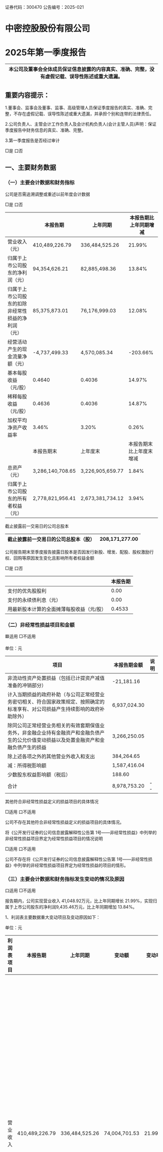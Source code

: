 证券代码：300470                                                     公告编号：2025-021  

# 中密控股股份有限公司  

# 2025年第一季度报告  

| 本公司及董事会全体成员保证信息披露的内容真实、准确、完整，没有虚假记载、误导性陈述或重大遗漏。|
| ---|  

## 重要内容提示：  

1.董事会、监事会及董事、监事、高级管理人员保证季度报告的真实、准确、完整，不存在虚假记载、误导性陈述或重大遗漏，并承担个别和连带的法律责任。  

2.公司负责人、主管会计工作负责人及会计机构负责人(会计主管人员)声明：保证季度报告中财务信息的真实、准确、完整。  

3.第一季度报告是否经过审计  

□是 口否  

## 一、主要财务数据  

### （一）主要会计数据和财务指标  

公司是否需追溯调整或重述以前年度会计数据  

□是 口否  

| |本报告期|上年同期|本报告期比上年同期增减|
| ---|---|---|---|
| 营业收入（元）|410,489,226.79|336,484,525.26|21.99%|
| 归属于上市公司股东的净利润（元）|94,354,626.21|82,885,498.36|13.84%|
| 归属于上市公司股东的扣除非经常性损益的净利润<br>（元）|85,375,873.01|76,176,999.03|12.08%|
| 经营活动产生的现金流量净额（元）|-4,737,499.33|4,570,085.34|-203.66%|
| 基本每股收益（元/股）|0.4640|0.4036|14.97%|
| 稀释每股收益（元/股）|0.4636|0.4036|14.87%|
| 加权平均净资产收益率|3.46%|3.20%|0.26%|
| |本报告期末|上年度末|本报告期末比上年度末增减|
| 总资产（元）|3,286,140,708.65|3,226,905,659.77|1.84%|
| 归属于上市公司股东的所有者权益（元）|2,778,821,956.41|2,673,381,734.12|3.94%|  

截止披露前一交易日的公司总股本  

| 截止披露前一交易日的公司总股本（股）|208,171,277.00|
| ---|---|  

公司报告期末至季度报告披露日股本是否因发行新股、增发、配股、股权激励行权、回购等原因发生变化且影响所有者权益金额  

□是 口否  

| |本报告期|
| ---|---|
| 支付的优先股股利|0.00|
| 支付的永续债利息（元）|0.00|
| 用最新股本计算的全面摊薄每股收益（元/股）|0.4533|  

### （二）非经常性损益项目和金额  

🟥适用 □不适用  

单位：元  

| 项目|本报告期金额|说明|
| ---|---|---|
| 非流动性资产处置损益（包括已计提资产减值准备的冲销部分）|-21,181.16||
| 计入当期损益的政府补助（与公司正常经营业务密切相关、符合国家政策规定、按照确定的标准享有、对公司损益产生持续影响的政府补助除外）|6,937,024.30||
| 除同公司正常经营业务相关的有效套期保值业务外，非金融企业持有金融资产和金融负债产生的公允价值变动损益以及处置金融资产和金融负债产生的损益|3,266,250.05||
| 除上述各项之外的其他营业外收入和支出|384,264.65||
| 减：所得税影响额|1,587,416.04||
| 少数股东权益影响额（税后）|188.60||
| 合计|8,978,753.20|--|  

其他符合非经常性损益定义的损益项目的具体情况  

□适用 口不适用  

公司不存在其他符合非经常性损益定义的损益项目的具体情况。  

将《公开发行证券的公司信息披露解释性公告第 1号——非经常性损益》中列举的非经常性损益项目界定为经常性损益项目的情况说明  

□适用 口不适用  

公司不存在将《公开发行证券的公司信息披露解释性公告第 1号——非经常性损益》中列举的非经常性损益项目界定为经常性损益的项目的情形。  

### （三）主要会计数据和财务指标发生变动的情况及原因  

口适用 □不适用  

报告期内，公司实现营业收入 41,048.92万元，比上年同期增长 21.99%，实现归属于上市公司股东的净利润9,435.46万元，比上年同期增加 13.84%。  

1、利润表主要数据重大变动项目及变动原因如下：  

单位：元  

| 利润表项目|本报告期|上年同期|变动额|变动率|主要变动原因|
| ---|---|---|---|---|---|
| 营业收入|410,489,226.79|336,484,525.26|74,004,701.53|21.99%|主要系报告期内业绩稳健增长，其中机械密封板块毛利率较低的增量业务占比较上年同期有所增加带来成本增长高于收入增长；报告期包含 Krüger ＆ Sohn GmbH营业收入及营业成本而上年同期无；按照 2024年限制性股票激励计划，报告期内摊销股权激励费用，上年同期<br>无；|
| 营业成本|228,122,133.37|175,036,514.76|53,085,618.61|30.33%|主要系报告期内业绩稳健增长，其中机械密封板块毛利率较低的增量业务占比较上年同期有所增加带来成本增长高于收入增长；报告期包含 Krüger ＆ Sohn GmbH营业收入及营业成本而上年同期无；按照 2024年限制性股票激励计划，报告期内摊销股权激励费用，上年同期<br>无；|
| 管理费用|29,791,267.51|22,524,277.69|7,266,989.82|32.26%|主要系按照 2024年限制性股票激励计划，报告期内摊销股权激励费用，上年同期无；报告期包含 Krüger ＆Sohn GmbH管理费用，而上年同期无|  

#### 2、现金流量表主要数据重大变动项目及变动原因如下：  

单位：元  

| 现金流量表项目|本报告期|上年同期|变动额|变动率|主要变动原因|
| ---|---|---|---|---|---|
| 投资活动产生的现金流量净额|-145,476,629.78|-42,979,341.86|-102,497,287.92|-238.48%|报告期内购买理财净支出增加，现金流量净额减少|  

#### 3、资产负债表主要数据重大变动项目及变动原因如下：  

单位：元  

| 资产负债表项目|报告期末|报告期初|变动额|变动率|主要变动原因|
| ---|---|---|---|---|---|
| 货币资金|210,418,635.86|394,348,357.91|-183,929,722.05|-46.64%|主要系报告期内存为银行定	期存款、支付 Krüger ＆Sohn GmbH公司股权交割款及构建固定资产|
| 其他流动资产|292,159,990.49|202,588,167.66|89,571,822.83|44.21%|报告期存入定期存款|  

## 二、股东信息  

### （一）普通股股东总数和表决权恢复的优先股股东数量及前十名股东持股情况表  

单位：股  

| 报告期末普通股股东总数|报告期末普通股股东总数|17,542|报告期末表决权恢复的优先股股东总数（如有）|报告期末表决权恢复的优先股股东总数（如有）|报告期末表决权恢复的优先股股东总数（如有）|0|
| ---|---|---|---|---|---|---|
| 前 10名股东持股情况（不含通过转融通出借股份）|前 10名股东持股情况（不含通过转融通出借股份）|前 10名股东持股情况（不含通过转融通出借股份）|前 10名股东持股情况（不含通过转融通出借股份）|前 10名股东持股情况（不含通过转融通出借股份）|前 10名股东持股情况（不含通过转融通出借股份）|前 10名股东持股情况（不含通过转融通出借股份）|
| 股东名称|股东性质|持股比例|持股数量|持有有限售条件的股份数量|质押、标记或冻结情况|质押、标记或冻结情况|
| 股东名称|股东性质|持股比例|持股数量|持有有限售条件的股份数量|股份状态|数量|
| 四川川机投资有限责任公司|国有法人|22.08%|45,970,265.0<br>0|0.00|不适用|0.00|
| 香港中央结算有限公司|境外法人|9.05%|18,833,183.0<br>0|0.00|不适用|0.00|
| 中国工商银行	股份有限公司－富国天惠精选成长混合型证券投资基金（LOF）|其他|4.80%|10,000,000.0<br>0|0.00|不适用|0.00|
| 全国社保基金一一三组合|其他|3.76%|7,828,353.00|0.00|不适用|0.00|
| 基本养老保险基金八零二组合|其他|2.99%|6,221,933.00|0.00|不适用|0.00|
| 黄泽沛|境内自然人|1.86%|3,873,600.00|0.00|不适用|0.00|
| 何方|境内自然人|1.57%|3,274,300.00|0.00|不适用|0.00|
| 施罗德投资管	理（香港）有限公司－施罗德环球基金系列中国 A股<br>（交易所）|境外法人|1.55%|3,226,700.00|0.00|不适用|0.00|
| 陈虹|境内自然人|1.45%|3,020,800.00|2,265,600.00|不适用|0.00|
| 奉明忠|境内自然人|1.21%|2,512,000.00|1,884,000.00|不适用|0.00|
| 前 10名无限售条件股东持股情况（不含通过转融通出借股份、高管锁定股）|前 10名无限售条件股东持股情况（不含通过转融通出借股份、高管锁定股）|前 10名无限售条件股东持股情况（不含通过转融通出借股份、高管锁定股）|前 10名无限售条件股东持股情况（不含通过转融通出借股份、高管锁定股）|前 10名无限售条件股东持股情况（不含通过转融通出借股份、高管锁定股）|前 10名无限售条件股东持股情况（不含通过转融通出借股份、高管锁定股）|前 10名无限售条件股东持股情况（不含通过转融通出借股份、高管锁定股）|
| 股东名称|股东名称|持有无限售条件股份数量|持有无限售条件股份数量|持有无限售条件股份数量|股份种类|股份种类|
| 股东名称|股东名称|持有无限售条件股份数量|持有无限售条件股份数量|持有无限售条件股份数量|股份种类|数量|
| 四川川机投资有限责任公司|四川川机投资有限责任公司|45,970,265.00|45,970,265.00|45,970,265.00|人民币普通股|45,970,265.0<br>0|
| 香港中央结算有限公司|香港中央结算有限公司|18,833,183.00|18,833,183.00|18,833,183.00|人民币普通股|18,833,183.0<br>0|
| 中国工商银行股份有限公司－富国天惠精选成长混合型证券投资基金（LOF）|中国工商银行股份有限公司－富国天惠精选成长混合型证券投资基金（LOF）|10,000,000.00|10,000,000.00|10,000,000.00|人民币普通股|10,000,000.0<br>0|
| 全国社保基金一一三组合|全国社保基金一一三组合|7,828,353.00|7,828,353.00|7,828,353.00|人民币普通股|7,828,353.00|
| 基本养老保险基金八零二组合|基本养老保险基金八零二组合|6,221,933.00|6,221,933.00|6,221,933.00|人民币普通股|6,221,933.00|
| 黄泽沛|黄泽沛|3,873,600.00|3,873,600.00|3,873,600.00|人民币普通股|3,873,600.00|
| 何方|何方|3,274,300.00|3,274,300.00|3,274,300.00|人民币普通股|3,274,300.00|
| 施罗德投资管理（香港）有限公司－施罗德环球基金系列中国 A<br>股（交易所）|施罗德投资管理（香港）有限公司－施罗德环球基金系列中国 A<br>股（交易所）|3,226,700.00|3,226,700.00|3,226,700.00|人民币普通股|3,226,700.00|
| 周昌奎|周昌奎|2,160,000.00|2,160,000.00|2,160,000.00|人民币普通股|2,160,000.00|
| 夏瑜|夏瑜|1,544,000.00|1,544,000.00|1,544,000.00|人民币普通股|1,544,000.00|
| 上述股东关联关系或一致行动的说明|上述股东关联关系或一致行动的说明|上述股东关联关系或一致行动的说明|公司未知前 10名股东之间、前 10名无限售条件股东之间，以及前10名股东和前 10名无限售条件股东之间是否存在关联关系，也未知其是否属于一致行动人。|公司未知前 10名股东之间、前 10名无限售条件股东之间，以及前10名股东和前 10名无限售条件股东之间是否存在关联关系，也未知其是否属于一致行动人。|公司未知前 10名股东之间、前 10名无限售条件股东之间，以及前10名股东和前 10名无限售条件股东之间是否存在关联关系，也未知其是否属于一致行动人。|公司未知前 10名股东之间、前 10名无限售条件股东之间，以及前10名股东和前 10名无限售条件股东之间是否存在关联关系，也未知其是否属于一致行动人。|
| 前 10名股东参与融资融券业务股东情况说明（如<br>有）|前 10名股东参与融资融券业务股东情况说明（如<br>有）|前 10名股东参与融资融券业务股东情况说明（如<br>有）|无|无|无|无|  

持股 5%以上股东、前 10名股东及前 10名无限售流通股股东参与转融通业务出借股份情况  

□适用 口不适用  

前 10名股东及前 10名无限售流通股股东因转融通出借/归还原因导致较上期发生变化  

□适用 口不适用  

### （二）公司优先股股东总数及前 10名优先股股东持股情况表  

□适用 🟥不适用  

### （三）限售股份变动情况  

口适用 □不适用  

单位：股  

| 股东名称|期初限售股数|本期解除限售股数|本期增加限售股数|期末限售股数|限售原因|拟解除限售日期|
| ---|---|---|---|---|---|---|
| 2024年限制性股票激励计划的激励对象（227人）1|0.00|0.00|4,603,000.00|4,603,000.00|限制性股票激励计划锁定股|按限制性股票激励计划解锁条件逐年解锁|
| 陈虹|2,265,600.00|0.00|0.00|2,265,600.00|高管锁定股|每年按持股总数的 25%解除限售|
| 奉明忠|1,884,000.00|0.00|0.00|1,884,000.00|高管锁定股|每年按持股总数的 25%解除限售|
| 尹晓|982,500.00|0.00|0.00|982,500.00|高管锁定股|每年按持股总数的 25%解除限售|
| 王泽平|45,000.00|0.00|0.00|45,000.00|高管锁定股|每年按持股总数的 25%解除限售|
| 张昕|375,750.00|0.00|0.00|375,750.00|高管锁定股|每年按持股总数的 25%解除限售|
| 张车宁|496,202.00|0.00|0.00|496,202.00|高管锁定股|每年按持股总数的 25%解除限售|
| 合计|6,049,052.00|0.00|4,603,000.00|10,652,052.0<br>0|||  

注：1 2024年限制性股票激励计划激励对象包含公司副总经理王泽平先生、董事会秘书沈小华先生及财务总监刘小强先生，其获授的全部限制性股票在本表合并计入限制性股票激励计划锁定股，不计入高管锁定股。  

## 三、其他重要事项  

🟥适用 □不适用  

### (一)公司使用闲置自有资金购买理财产品的情况  

#### ①审议程序  

公司于 2024年 4月 23日召开第五届董事会第十七次会议决议、2024年 5月 17日召开的 2023年年度股东大会审议通过《关于使用闲置自有资金进行现金管理的议案》，同意公司及子公司在保证不影响正常经营、现金流及确保资金安全的情况下，使用额度不超过人民币 90,000万元闲置自有资金进行现金管理，有效期自股东大会审议通过之日起不超过12个月，购买单个理财产品的投资期限不超过 12个月。  

#### ②具体情况  

截至报告期末公司使用闲置自有资金进行现金管理的金额为 56,500万元，未到期金额为人民币 51,312.6万元，未超过股东大会审议的使用自有资金进行现金管理的审批额度。  

>公司及子公司报告期内理财产品的基本情况如下：  

| 受托机构名称（或受|产品名称|产品类型|资金来源|风险类别|金额（万元）|起始日期|终止日期|预取年化收益率（%）|与受托机构是否存在|
| ---|---|---|---|---|---|---|---|---|---|
| 托人姓名）|||||||||关联关系|
| 成都银行武侯新城支行|"芙蓉锦程"单位结构性存款|保本浮动收益|自有资金|低风险|12,000.00|2024/10/9|2025/1/9|1.54-2.80|否|
| 成都银行武侯新城支行|"芙蓉锦程"单位结构性存款|保本浮动收益|自有资金|低风险|2,000.00|2024/10/24|2025/2/7|1.54-2.70|否|
| 成都银行武侯新城支行|"芙蓉锦程"单位结构性存款|保本浮动收益|自有资金|低风险|4,000.00|2024/11/29|2025/3/3|1.05-2.50|否|
| 成都银行武侯新城支行|"芙蓉锦程"单位结构性存款|保本浮动收益|自有资金|低风险|10,000.00|2024/12/4|2025/3/4|1.05-2.50|否|
| 成都银行武侯新城支行|"芙蓉锦程"单位结构性存款|保本浮动收益|自有资金|低风险|8,000.00|2025/1/10|2025/4/10|1.54-2.40|否|
| 成都银行武侯新城支行|"芙蓉锦程"单位结构性存款|保本浮动收益|自有资金|低风险|9,000.00|2025/3/4|2025/6/4|1.54-2.30|否|
| 华泰证券|华泰如意宝25号集合资产管理计划|/|自有资金|中低风险|6,000.00|2024/12/4|2025/6/3|2.55-3.6|否|
| 华泰证券|华泰泰合金 8号集合资产管理计划|/|自有资金|中低风险|3,000.00|2025/1/22|2025/7/23|2.55-3.6|否|
| 华泰证券|国债逆回购|/|自有资金|低风险|2,512.60|短期|短期|/|否|
| 联储证券|储瑞 1号 309期(定期发行)收益凭证|/|自有资金|低风险|1,000.00|2024/2/8|2025/1/7|3.2|否|
| 联储证券|储金 1号 340期|/|自有资金|低风险|2,000.00|2024/12/13|2025/11/10|2.6|否|
| 联储证券|储金 1号 355期|/|自有资金|低风险|5,000.00|2025/2/14|2026/1/12|2.55|否|
| 交通银行|交通银行蕴通财富定期型结构性存款 15天|保本浮动收益型|自有资金|低风险|10,000.00|2025/1/9|2025/1/24|1.3/2.15/2.35|否|
| 中信银行|共赢慧信汇率挂钩人民币结构性存款08056期|保本浮动收益|自有资金|低风险|3,800.00|2025/1/18|2025/4/21|1.05/1.99/2.49|否|
| 民生银行|大额存单|固定利率|自有资金|低风险|3,000.00|2023/12/20|可以随时转让|3.0|否|
| 招商银行|招商银行聚益生金系列公司(63天)A款理财计划|非保本浮动收益|自有资金|中低风险|2,500.00|2025/2/19|2025/4/23|2.5|否|
| 农业银行|农银理财农银同心·灵动180天优选配置人民币理财产品|非保本浮动收益|自有资金|中低风险|500.00|2025/3/12|2025/9/7|2.4-3.4|否|
| 苏州银行高新区支行|金石榴惠盈公司天天赚 1号|非保本浮动收益|自有资金|低风险|500.00|可随时申购、赎回|可随时申购、赎回|/|否|
| 苏州银行高新区支行|2025年第 58期定制结构性存款|非保本浮动收益|自有资金|低风险|2,000.00|2025/1/13|2025/7/28|1.6~2.14|否|
| 华夏银行相城支行|人民币结构性存款DWJGX2411506|保本浮动收益|自有资金|低风险|2,000.00|2024/10/8|2025/1/6|1.2/2.52/2.64|否|
| 华夏银行相城支行|人民币单位结构性存款DWJCSU25004|保本浮动收益|自有资金|低风险|2,500.00|2025/1/13|2026/1/12|1.50/2.36/2.48|否|
| 华夏银行相城支行|人民币单位结构性存款DWJCSU25025|保本浮动收益|自有资金|低风险|1,000.00|2025/3/4|2026/3/4|1.10/2.51/2.71|否|  

### （二）2024年限制性股票激励计划  

2024年 4月 25日，公司召开第五届董事会第十八次会议、第五届监事会第十七次会议，审议通过《关于〈公司2024年限制性股票激励计划（草案）〉及其摘要的议案》等相关议案；2024年 11月，四川产业振兴基金投资集团有限公司出具了《关于中密控股股份有限公司实施 2024年限制性股票激励计划的批复》，同意公司实施 2024年限制性股票激励计划（以下简称“本次激励计划”）；2024年 11月 29日，公司召开 2024年第二次临时股东大会审议通过《关于〈公司 2024年限制性股票激励计划（草案）〉及其摘要的议案》《关于授权董事会办理公司 2024年限制性股票激励计划相关事项的议案》等相关议案；2024年 12月 9日，公司召开第六届董事会第四次会议、第六届监事会第四次会议审议通过《关于调整公司 2024年限制性股票激励计划激励对象名单及授予价格的议案》《关于向公司 2024年限制性股票激励计划激励对象授予限制性股票的议案》，同意对本次激励计划进行调整，并同意公司以 2024年 12月 9日作为限制性股票授予日。本次激励计划限制性股票授予登记事项已于 2025年 1月 10日完成，公司实际向符合授予条件的 227名激励对象授予共计 4,603,000股限制性股票，授予价格为 15.65元/股，授予股票来源为公司从二级市场回购的本公司 A股普通股股票。具体内容详见公司 2024年 4月 26日、2024年 11月 29日、2024年 12月 10日、2025年 1月 10日刊登在巨潮资讯网的相关公告。  

### （三）公司境外投资交易完成  

2022年 8月 19日，公司召开第五届董事会第七次会议，审议通过《关于通过全资子公司 Sinoseal GmbH进行境外投资的议案》，同意公司通过德国子公司 ZM Investment GmbH（以下简称“ZM GmbH”）使用公司自有资金 9,350,000欧元收购 Krüger ＆ Sohn GmbH（以下简称“KS GmbH”）100%股权及 Alfred Krüger e.K.的部分资产。2022年 8月， ZM GmbH与 Volker Krüger签订了《关于 Krüger ＆ Sohn GmbH股权与 Alfred Krüger e.K.的资产之股权收购协议》。本次投资于 2024年 7月完成第一步交割，于 2025年 2月完成第二步交割，ZM GmbH取得 KS GmbH 100%股权，KS GmbH成为公司的全资二级子公司。具体内容详见公司 2022年 8月 19日、2024年 7月 5日、2025年 2月 28日刊登在巨潮资讯网的相关公告。  

## 四、季度财务报表  

### （一）财务报表  

#### 1、合并资产负债表  

编制单位：中密控股股份有限公司  

2025年 03月 31日  

单位：元  

| 项目|期末余额|期初余额|
| ---|---|---|
| 流动资产：|||
| 货币资金|210,418,635.86|394,348,357.91|
| 结算备付金|||
| 拆出资金|||
| 交易性金融资产|484,491,280.29|415,772,278.61|
| 衍生金融资产|||
| 应收票据|9,180,213.58|14,955,474.29|
| 应收账款|740,118,303.12|630,948,851.70|
| 应收款项融资|61,939,220.54|82,396,915.36|
| 预付款项|32,017,878.18|24,246,618.23|
| 应收保费|||
| 应收分保账款|||
| 应收分保合同准备金|||
| 其他应收款|10,987,225.32|8,555,628.42|
| 其中：应收利息|||
| 应收股利|||
| 买入返售金融资产|||
| 存货|488,158,775.11|465,428,411.05|
| 其中：数据资源|||
| 合同资产|64,269,860.43|70,989,369.89|
| 持有待售资产|||
| 一年内到期的非流动资产|31,151,506.85|32,962,684.93|
| 其他流动资产|292,159,990.49|202,588,167.66|
| 流动资产合计|2,424,892,889.77|2,343,192,758.05|
| 非流动资产：|||
| 发放贷款和垫款|||
| 债权投资|||
| 其他债权投资|||
| 长期应收款|||
| 长期股权投资|31,732,908.81|31,181,059.67|
| 其他权益工具投资|10,000,001.00|10,000,001.00|
| 其他非流动金融资产|||
| 投资性房地产|||
| 固定资产|396,823,863.03|362,012,016.68|
| 在建工程|83,554,187.27|106,914,953.37|
| 生产性生物资产|||
| 油气资产|||
| 使用权资产|4,412,049.38|4,829,288.58|
| 无形资产|137,689,571.11|140,831,779.34|
| 其中：数据资源|||
| 开发支出|||
| 其中：数据资源|||
| 商誉|159,579,421.93|159,579,421.93|
| 长期待摊费用|293,178.23|511,300.41|
| 递延所得税资产|11,977,217.79|10,115,392.34|
| 其他非流动资产|25,185,420.33|57,737,688.40|
| 非流动资产合计|861,247,818.88|883,712,901.72|
| 资产总计|3,286,140,708.65|3,226,905,659.77|
| 流动负债：|||
| 短期借款|||
| 向中央银行借款|||
| 拆入资金|||
| 交易性金融负债|||
| 衍生金融负债|||
| 应付票据|3,219,988.23|14,393,065.28|
| 应付账款|257,611,651.93|232,678,599.31|
| 预收款项|||
| 合同负债|69,204,261.88|66,797,018.50|
| 卖出回购金融资产款|||
| 吸收存款及同业存放|||
| 代理买卖证券款|||
| 代理承销证券款|||
| 应付职工薪酬|25,163,539.87|68,311,708.55|
| 应交税费|16,005,934.91|24,835,362.60|
| 其他应付款|87,135,608.84|90,331,141.59|
| 其中：应付利息|||
| 应付股利|||
| 应付手续费及佣金|||
| 应付分保账款|||
| 持有待售负债|||
| 一年内到期的非流动负债|224,768.19|1,923,435.82|
| 其他流动负债|10,988,727.25|11,137,096.72|
| 流动负债合计|469,554,481.10|510,407,428.37|
| 非流动负债：|||
| 保险合同准备金|||
| 长期借款|||
| 应付债券|||
| 其中：优先股|||
| 永续债|||
| 租赁负债|4,106,197.28|2,109,702.30|
| 长期应付款|||
| 长期应付职工薪酬|||
| 预计负债|||
| 递延收益|11,269,326.98|10,010,175.55|
| 递延所得税负债|17,879,537.92|16,533,998.05|
| 其他非流动负债|||
| 非流动负债合计|33,255,062.18|28,653,875.90|
| 负债合计|502,809,543.28|539,061,304.27|
| 所有者权益：|||
| 股本|208,171,277.00|208,171,277.00|
| 其他权益工具|||
| 其中：优先股|||
| 永续债|||
| 资本公积|782,316,211.96|773,503,587.07|
| 减：库存股|79,684,104.53|79,684,104.53|
| 其他综合收益|793,609.80|-1,479,361.39|
| 专项储备|||
| 盈余公积|197,155,649.07|197,155,649.07|
| 一般风险准备|||
| 未分配利润|1,670,069,313.11|1,575,714,686.90|
| 归属于母公司所有者权益合计|2,778,821,956.41|2,673,381,734.12|
| 少数股东权益|4,509,208.96|14,462,621.38|
| 所有者权益合计|2,783,331,165.37|2,687,844,355.50|
| 负债和所有者权益总计|3,286,140,708.65|3,226,905,659.77|  

法定代表人：彭玮     主管会计工作负责人：刘小强       会计机构负责人：马燕  

#### 2、合并利润表  

单位：元  

| 项目|本期发生额|上期发生额|
| ---|---|---|
| 一、营业总收入|410,489,226.79|336,484,525.26|
| 其中：营业收入|410,489,226.79|336,484,525.26|
| 利息收入|||
| 已赚保费|||
| 手续费及佣金收入|||
| 二、营业总成本|309,085,317.87|245,697,014.73|
| 其中：营业成本|228,122,133.37|175,036,514.76|
| 利息支出|||
| 手续费及佣金支出|||
| 退保金|||
| 赔付支出净额|||
| 提取保险责任准备金净额|||
| 保单红利支出|||
| 分保费用|||
| 税金及附加|4,780,911.23|3,708,659.77|
| 销售费用|31,168,641.39|29,228,916.28|
| 管理费用|29,791,267.51|22,524,277.69|
| 研发费用|16,849,444.06|15,074,805.19|
| 财务费用|-1,627,079.69|123,841.04|
| 其中：利息费用|71,516.18|80,166.66|
| 利息收入|1,629,137.64|126,842.93|
| 加：其他收益|9,263,345.90|4,007,172.90|
| 投资收益（损失以“－”号填列）|2,628,993.40|6,394,588.25|
| 其中：对联营企业和合营企业的投资收益|551,849.14|-412,710.96|
| 以摊余成本计量的金融资产终止确认收益|||
| 汇兑收益（损失以“-”号填列）|||
| 净敞口套期收益（损失以“－”号填列）|||
| 公允价值变动收益（损失以“－”号填列）|1,189,105.79|-130,185.45|
| 信用减值损失（损失以“-”号填列）|-6,305,601.17|-4,490,110.06|
| 资产减值损失（损失以“-”号填列）|289,482.19|-366,968.97|
| 资产处置收益（损失以“-”号填列）|-1,684.08|-5,737.56|
| 三、营业利润（亏损以“－”号填列）|108,467,550.95|96,196,269.64|
| 加：营业外收入|389,119.42|69,011.08|
| 减：营业外支出|24,351.85|51,791.87|
| 四、利润总额（亏损总额以“－”号填列）|108,832,318.52|96,213,488.85|
| 减：所得税费用|14,288,047.07|13,203,055.27|
| 五、净利润（净亏损以“－”号填列）|94,544,271.45|83,010,433.58|
| （一）按经营持续性分类|||
| 1.持续经营净利润（净亏损以“－”号填列）|94,544,271.45|83,010,433.58|
| 2.终止经营净利润（净亏损以“－”号填列）|||
| （二）按所有权归属分类|||
| 1.归属于母公司所有者的净利润|94,354,626.21|82,885,498.36|
| 2.少数股东损益|189,645.24|124,935.22|
| 六、其他综合收益的税后净额|2,272,971.19|-3,626.12|
| 归属母公司所有者的其他综合收益的税后净额|2,272,971.19|-3,626.12|
| （一）不能重分类进损益的其他综合收益|||
| 1.重新计量设定受益计划变动额|||
| 2.权益法下不能转损益的其他综合收益|||
| 3.其他权益工具投资公允价值变动|||
| 4.企业自身信用风险公允价值变动|||
| 5.其他|||
| （二）将重分类进损益的其他综合收益|2,272,971.19|-3,626.12|
| 1.权益法下可转损益的其他综合收益|||
| 2.其他债权投资公允价值变动|||
| 3.金融资产重分类计入其他综合收益的金额|||
| 4.其他债权投资信用减值准备|||
| 5.现金流量套期储备|||
| 6.外币财务报表折算差额|2,272,971.19|-3,626.12|
| 7.其他|||
| 归属于少数股东的其他综合收益的税后净额|||
| 七、综合收益总额|96,817,242.64|83,006,807.46|
| 归属于母公司所有者的综合收益总额|96,627,597.40|82,881,872.24|
| 归属于少数股东的综合收益总额|189,645.24|124,935.22|
| 八、每股收益：|||
| （一）基本每股收益|0.4640|0.4036|
| （二）稀释每股收益|0.4636|0.4036|  

法定代表人：彭玮       主管会计工作负责人：刘小强       会计机构负责人：马燕  

#### 3、合并现金流量表  

单位：元  

| 项目|本期发生额|上期发生额|
| ---|---|---|
| 一、经营活动产生的现金流量：|||
| 销售商品、提供劳务收到的现金|229,234,228.18|209,097,160.57|
| 客户存款和同业存放款项净增加额|||
| 向中央银行借款净增加额|||
| 向其他金融机构拆入资金净增加额|||
| 收到原保险合同保费取得的现金|||
| 收到再保业务现金净额|||
| 保户储金及投资款净增加额|||
| 收取利息、手续费及佣金的现金|||
| 拆入资金净增加额|||
| 回购业务资金净增加额|||
| 代理买卖证券收到的现金净额|||
| 收到的税费返还|||
| 收到其他与经营活动有关的现金|10,407,465.96|4,630,767.19|
| 经营活动现金流入小计|239,641,694.14|213,727,927.76|
| 购买商品、接受劳务支付的现金|54,645,549.87|34,271,857.10|
| 客户贷款及垫款净增加额|||
| 存放中央银行和同业款项净增加额|||
| 支付原保险合同赔付款项的现金|||
| 拆出资金净增加额|||
| 支付利息、手续费及佣金的现金|||
| 支付保单红利的现金|||
| 支付给职工以及为职工支付的现金|127,447,831.78|108,923,065.23|
| 支付的各项税费|49,142,924.21|35,320,242.74|
| 支付其他与经营活动有关的现金|13,142,887.61|30,642,677.35|
| 经营活动现金流出小计|244,379,193.47|209,157,842.42|
| 经营活动产生的现金流量净额|-4,737,499.33|4,570,085.34|
| 二、投资活动产生的现金流量：|||
| 收回投资收到的现金|413,000,000.00|671,273,126.57|
| 取得投资收益收到的现金|4,510,404.53|5,059,227.44|
| 处置固定资产、无形资产和其他长期资产收回的现金净额|1,552.85|867.51|
| 处置子公司及其他营业单位收到的现金净额|||
| 收到其他与投资活动有关的现金|||
| 投资活动现金流入小计|417,511,957.38|676,333,221.52|
| 购建固定资产、无形资产和其他长期资产支付的现金|22,458,691.27|14,312,563.38|
| 投资支付的现金|540,529,895.89|705,000,000.00|
| 质押贷款净增加额|||
| 取得子公司及其他营业单位支付的现金净额|||
| 支付其他与投资活动有关的现金|||
| 投资活动现金流出小计|562,988,587.16|719,312,563.38|
| 投资活动产生的现金流量净额|-145,476,629.78|-42,979,341.86|
| 三、筹资活动产生的现金流量：|||
| 吸收投资收到的现金|||
| 其中：子公司吸收少数股东投资收到的现金|||
| 取得借款收到的现金|||
| 收到其他与筹资活动有关的现金|6,085,730.50||
| 筹资活动现金流入小计|6,085,730.50||
| 偿还债务支付的现金||15,000,000.00|
| 分配股利、利润或偿付利息支付的现金||91,472.21|
| 其中：子公司支付给少数股东的股利、利润|||
| 支付其他与筹资活动有关的现金|14,614,454.60||
| 筹资活动现金流出小计|14,614,454.60|15,091,472.21|
| 筹资活动产生的现金流量净额|-8,528,724.10|-15,091,472.21|
| 四、汇率变动对现金及现金等价物的影响|967,778.15|-283,538.27|
| 五、现金及现金等价物净增加额|-157,775,075.06|-53,784,267.00|
| 加：期初现金及现金等价物余额|353,055,673.35|197,262,941.90|
| 六、期末现金及现金等价物余额|195,280,598.29|143,478,674.90|  

### （二） 2025年起首次执行新会计准则调整首次执行当年年初财务报表相关项目情况  

□适用 口不适用  

### （三）审计报告  

第一季度报告是否经过审计  

□是 口否  

公司第一季度报告未经审计。  

中密控股股份有限公司董事会  

2025年 04月 24日  

